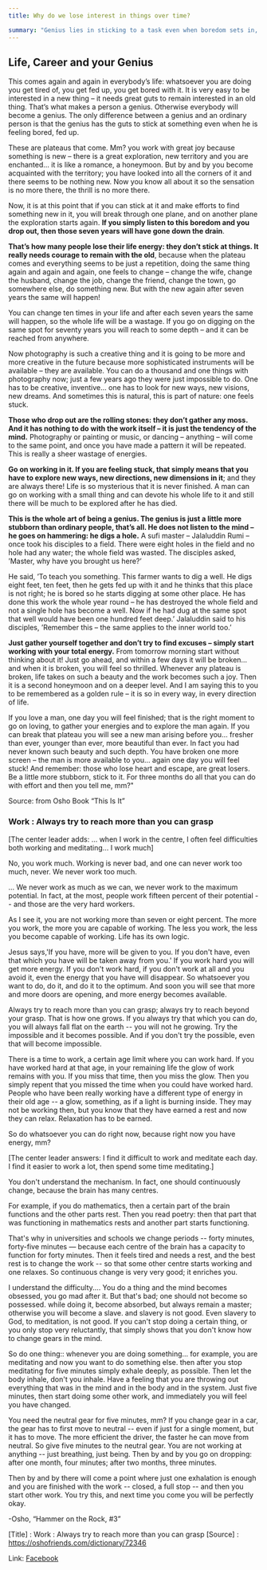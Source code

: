 ```yaml
---
title: Why do we lose interest in things over time?

summary: "Genius lies in sticking to a task even when boredom sets in, finding new ways to explore familiar territory. While initial excitement fades, persevering through plateaus leads to breakthroughs and deeper fulfillment. Abandoning tasks due to monotony results in wasted effort, whereas consistent dedication transforms repetitive work into continuous discovery and creativity."
---
```



## Life, Career and your Genius


This comes again and again in everybody’s life: whatsoever you are doing you get tired of, you get fed up, you get bored with it. It is very easy to be interested in a new thing – it needs great guts to remain interested in an old thing. That’s what makes a person a genius. Otherwise everybody will become a genius. The only difference between a genius and an ordinary person is that the genius has the guts to stick at something even when he is feeling bored, fed up.

These are plateaus that come. Mm? you work with great joy because something is new – there is a great exploration, new territory and you are enchanted… it is like a romance, a honeymoon. But by and by you become acquainted with the territory; you have looked into all the corners of it and there seems to be nothing new. Now you know all about it so the sensation is no more there, the thrill is no more there.

Now, it is at this point that if you can stick at it and make efforts to find something new in it, you will break through one plane, and on another plane the exploration starts again. **If you simply listen to this boredom and you drop out, then those seven years will have gone down the drain**.

**That’s how many people lose their life energy: they don’t stick at things. It really needs courage to remain with the old**, because when the plateau comes and everything seems to be just a repetition, doing the same thing again and again and again, one feels to change – change the wife, change the husband, change the job, change the friend, change the town, go somewhere else, do something new. But with the new again after seven years the same will happen!

You can change ten times in your life and after each seven years the same will happen, so the whole life will be a wastage. If you go on digging on the same spot for seventy years you will reach to some depth – and it can be reached from anywhere.

Now photography is such a creative thing and it is going to be more and more creative in the future because more sophisticated instruments will be available – they are available. You can do a thousand and one things with photography now; just a few years ago they were just impossible to do. One has to be creative, inventive… one has to look for new ways, new visions, new dreams. And sometimes this is natural, this is part of nature: one feels stuck.

**Those who drop out are the rolling stones: they don’t gather any moss. And it has nothing to do with the work itself – it is just the tendency of the mind.** Photography or painting or music, or dancing – anything – will come to the same point, and once you have made a pattern it will be repeated. This is really a sheer wastage of energies.

**Go on working in it. If you are feeling stuck, that simply means that you have to explore new ways, new directions, new dimensions in it**; and they are always there! Life is so mysterious that it is never finished. A man can go on working with a small thing and can devote his whole life to it and still there will be much to be explored after he has died.

**This is the whole art of being a genius. The genius is just a little more stubborn than ordinary people, that’s all. He does not listen to the mind – he goes on hammering: he digs a hole.** A sufi master – Jalaluddin Rumi – once took his disciples to a field. There were eight holes in the field and no hole had any water; the whole field was wasted. The disciples asked, ’Master, why have you brought us here?’

He said, ’To teach you something. This farmer wants to dig a well. He digs eight feet, ten feet, then he gets fed up with it and he thinks that this place is not right; he is bored so he starts digging at some other place. He has done this work the whole year round – he has destroyed the whole field and not a single hole has become a well. Now if he had dug at the same spot that well would have been one hundred feet deep.’ Jalaluddin said to his disciples, ’Remember this – the same applies to the inner world too.’

**Just gather yourself together and don’t try to find excuses – simply start working with your total energy.** From tomorrow morning start without thinking about it! Just go ahead, and within a few days it will be broken… and when it is broken, you will feel so thrilled. Whenever any plateau is broken, life takes on such a beauty and the work becomes such a joy. Then it is a second honeymoon and on a deeper level. And I am saying this to you to be remembered as a golden rule – it is so in every way, in every direction of life.

If you love a man, one day you will feel finished; that is the right moment to go on loving, to gather your energies and to explore the man again. If you can break that plateau you will see a new man arising before you… fresher than ever, younger than ever, more beautiful than ever. In fact you had never known such beauty and such depth. You have broken one more screen – the man is more available to you… again one day you will feel stuck! And remember: those who lose heart and escape, are great losers. Be a little more stubborn, stick to it. For three months do all that you can do with effort and then you tell me, mm?"

Source: from Osho Book “This Is It”



### Work : Always try to reach more than you can grasp



[The center leader adds: ... when I work in the centre, I often feel difficulties both working and meditating... I work much]

 

 

No, you work much. Working is never bad, and one can never work too much, never. We never work too much.

... We never work as much as we can, we never work to the maximum potential. In fact, at the most, people work fifteen percent of their potential -- and those are the very hard workers.

 

As I see it, you are not working more than seven or eight percent. The more you work, the more you are capable of working. The less you work, the less you become capable of working. Life has its own logic.

 

Jesus says,'If you have, more will be given to you. If you don't have, even that which you have will be taken away from you.' If you work hard you will get more energy. If you don't work hard, if you don't work at all and you avoid it, even the energy that you have will disappear. So whatsoever you want to do, do it, and do it to the optimum. And soon you will see that more and more doors are opening, and more energy becomes available.

 

Always try to reach more than you can grasp; always try to reach beyond your grasp. That is how one grows. If you always try that which you can do, you will always fall flat on the earth -- you will not he growing. Try the impossible and it becomes possible. And if you don't try the possible, even that will become impossible.

 

There is a time to work, a certain age limit where you can work hard. If you have worked hard at that age, in your remaining life the glow of work remains with you. If you miss that time, then you miss the glow. Then you simply repent that you missed the time when you could have worked hard. People who have been really working have a different type of energy in their old age -- a glow, something, as if a light is burning inside. They may not be working then, but you know that they have earned a rest and now they can relax. Relaxation has to be earned.

 

So do whatsoever you can do right now, because right now you have energy, mm?

 

 

[The center leader answers: I find it difficult to work and meditate each day. I find it easier to work a lot, then spend some time meditating.]

 

You don't understand the mechanism. In fact, one should continuously change, because the brain has many centres.

 

For example, if you do mathematics, then a certain part of the brain functions and the other parts rest. Then you read poetry: then that part that was functioning in mathematics rests and another part starts functioning.

 

That's why in universities and schools we change periods -- forty minutes, forty-five minutes — because each centre of the brain has a capacity to function for forty minutes. Then it feels tired and needs a rest, and the best rest is to change the work -- so that some other centre starts working and one relaxes. So continuous change is very very good; it enriches you.

 

I understand the difficulty.... You do a thing and the mind becomes obsessed, you go mad after it. But that's bad; one should not become so possessed. while doing it, become absorbed, but always remain a master; otherwise you will become a slave. and slavery is not good. Even slavery to God, to meditation, is not good. If you can't stop doing a certain thing, or you only stop very reluctantly, that simply shows that you don't know how to change gears in the mind.

 

So do one thing:: whenever you are doing something... for example, you are meditating and now you want to do something else. then after you stop meditating for five minutes simply exhale deeply, as possible. Then let the body inhale, don't you inhale. Have a feeling that you are throwing out everything that was in the mind and in the body and in the system. Just five minutes, then start doing some other work, and immediately you will feel you have changed.

 

You need the neutral gear for five minutes, mm? If you change gear in a car, the gear has to first move to neutral -- even if just for a single moment, but it has to move. The more efficient the driver, the faster he can move from neutral. So give five minutes to the neutral gear. You are not working at anything -- just breathing, just being. Then by and by you go on dropping: after one month, four minutes; after two months, three minutes.

 

Then by and by there will come a point where just one exhalation is enough and you are finished with the work -- closed, a full stop -- and then you start other work. You try this, and next time you come you will be perfectly okay.

 

-Osho, “Hammer on the Rock, #3”

[Title] : Work : Always try to reach more than you can grasp
[Source] : https://oshofriends.com/dictionary/72346


Link: [Facebook](https://m.facebook.com/nt/screen/?params=%7B%22note_id%22%3A868838580542165%7D&path=%2Fnotes%2Fnote%2F&wtsid=rdr_0X05MnkY5lQaAR152&refsrc=deprecated&_rdr)
